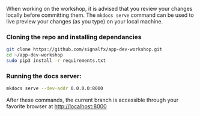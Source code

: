 When working on the workshop, it is advised that you review your changes locally before committing them. The `mkdocs serve` command can be used to live preview your changes (as you type) on your local machine.

### Cloning the repo and installing dependancies
```bash
git clone https://github.com/signalfx/app-dev-workshop.git
cd ~/app-dev-workshop
sudo pip3 install -r requirements.txt
```

### Running the docs server:

```bash
mkdocs serve --dev-addr 0.0.0.0:8000
```

After these commands, the current branch is accessible through your favorite browser at <http://localhost:8000>
